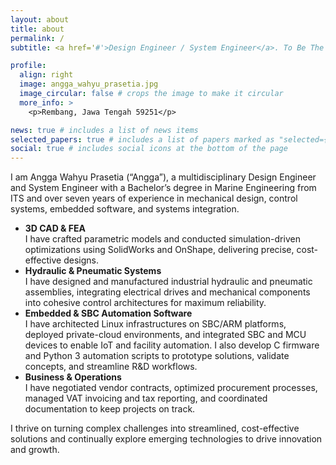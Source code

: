 ```yaml
---
layout: about
title: about
permalink: /
subtitle: <a href='#'>Design Engineer / System Engineer</a>. To Be The Best Engineer

profile:
  align: right
  image: angga_wahyu_prasetia.jpg
  image_circular: false # crops the image to make it circular
  more_info: >
    <p>Rembang, Jawa Tengah 59251</p>

news: true # includes a list of news items
selected_papers: true # includes a list of papers marked as "selected={true}"
social: true # includes social icons at the bottom of the page
---
```


<p>
  I am Angga Wahyu Prasetia (“Angga”), a multidisciplinary Design Engineer and System Engineer with a Bachelor’s degree in Marine Engineering from ITS and over seven years of experience in mechanical design, control systems, embedded software, and systems integration.
</p>
<ul>
  <li><strong>3D CAD &amp; FEA</strong><br>
    I have crafted parametric models and conducted simulation-driven optimizations using SolidWorks and OnShape, delivering precise, cost-effective designs.
  </li>
  <li><strong>Hydraulic &amp; Pneumatic Systems</strong><br>
    I have designed and manufactured industrial hydraulic and pneumatic assemblies, integrating electrical drives and mechanical components into cohesive control architectures for maximum reliability.
  </li>
  <li><strong>Embedded &amp; SBC Automation Software</strong><br>
    I have architected Linux infrastructures on SBC/ARM platforms, deployed private-cloud environments, and integrated SBC and MCU devices to enable IoT and facility automation. I also develop C firmware and Python 3 automation scripts to prototype solutions, validate concepts, and streamline R&amp;D workflows.
  </li>
  <li><strong>Business &amp; Operations</strong><br>
    I have negotiated vendor contracts, optimized procurement processes, managed VAT invoicing and tax reporting, and coordinated documentation to keep projects on track.
  </li>
</ul>
<p>
  I thrive on turning complex challenges into streamlined, cost-effective solutions and continually explore emerging technologies to drive innovation and growth.
</p>


<!-- Write your biography here. Tell the world about yourself. Link to your favorite [subreddit](http://reddit.com). You can put a picture in, too. The code is already in, just name your picture `prof_pic.jpg` and put it in the `img/` folder.

Put your address / P.O. box / other info right below your picture. You can also disable any of these elements by editing `profile` property of the YAML header of your `_pages/about.md`. Edit `_bibliography/papers.bib` and Jekyll will render your [publications page](/al-folio/publications/) automatically.

Link to your social media connections, too. This theme is set up to use [Font Awesome icons](https://fontawesome.com/) and [Academicons](https://jpswalsh.github.io/academicons/), like the ones below. Add your Facebook, Twitter, LinkedIn, Google Scholar, or just disable all of them. -->
